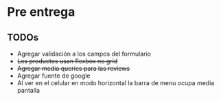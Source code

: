 # Pre entrega

## TODOs
 - Agregar validación a los campos del formulario
 - ~~Los productos usan flexbox no grid~~
 - ~~Agregar media queries para las reviews~~
 - Agregar fuente de google
 - Al ver en el celular en modo horizontal la barra de menu ocupa media pantalla
